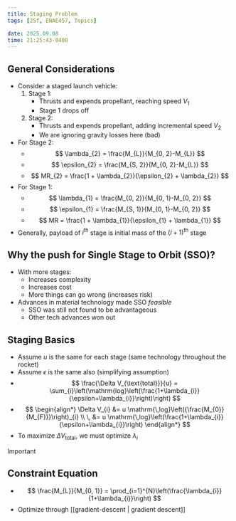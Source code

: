 ```yaml
---
title: Staging Problem
tags: [25f, ENAE457, Topics]

date: 2025.09.08
time: 21:25:43-0400
---
```


## General Considerations

- Consider a staged launch vehicle:
    1. Stage 1:
        - Thrusts and expends propellant, reaching speed $V_{1}$
        - Stage 1 drops off
    2. Stage 2:
        - Thrusts and expends propellant, adding incremental speed $V_{2}$
        - We are ignoring gravity losses here (bad)
- For Stage 2:
    - $$
        \lambda_{2} = \frac{M_{L}}{M_{0, 2}-M_{L}}
      $$
    - $$
        \epsilon_{2} = \frac{M_{S, 2}}{M_{0, 2}-M_{L}}
      $$
    - $$
        MR_{2} = \frac{1 + \lambda_{2}}{\epsilon_{2} + \lambda_{2}}
      $$
- For Stage 1:
    - $$
        \lambda_{1} = \frac{M_{0, 2}}{M_{0, 1}-M_{0, 2}}
      $$
    - $$
        \epsilon_{1} = \frac{M_{S, 1}}{M_{0, 1}-M_{0, 2}}
      $$
    - $$
        MR = \frac{1 + \lambda_{1}}{\epsilon_{1} + \lambda_{1}}
      $$
- Generally, payload of $i^{\text{th}}$ stage is initial mass of the $\left(i + 1\right)^{\text{th}}$ stage

## Why the push for Single Stage to Orbit (SSO)?

- With more stages:
    - Increases complexity
    - Increases cost
    - More things can go wrong (increases risk)
- Advances in material technology made SSO _feasible_
    - SSO was still not found to be advantageous
    - Other tech advances won out

## Staging Basics

- Assume $u$ is the same for each stage (same technology throughout the rocket)
- Assume $\epsilon$ is the same also (simplifying assumption)
- $$
    \frac{\Delta V_{\text{total}}}{u} = \sum_{i}\left(\mathrm{log}\left(\frac{1+\lambda_{i}}{\epsilon+\lambda_{i}}\right)\right)
  $$
- $$
    \begin{align*}
        \Delta V_{i} &= u \mathrm{\,log}\left({\frac{M_{0}}{M_{F}}}\right)_{i} \\
        \, &= u \mathrm{\,log}\left(\frac{1+\lambda_{i}}{\epsilon+\lambda_{i}}\right)
    \end{align*}
  $$
- To maximize $\Delta V_{\text{total}}$, we must optimize $\lambda_{i}$

> [!IMPORTANT]
>
> ## Constraint Equation
>
> - $$
>       \frac{M_{L}}{M_{0, 1}} = \prod_{i=1}^{N}\left(\frac{\lambda_{i}}{1+\lambda_{i}}\right)
>   $$
> - Optimize through [[gradient-descent | gradient descent]]
